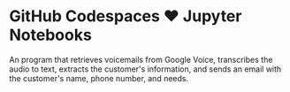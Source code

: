 # GitHub Codespaces ♥️ Jupyter Notebooks

An program that retrieves voicemails from Google Voice, transcribes the audio to text, extracts the customer's information, and sends an email with the customer's name, phone number, and needs.
